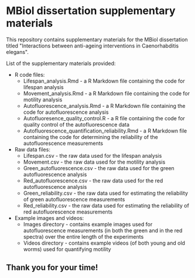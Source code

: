 # MBiol dissertation supplementary materials

This repository contains supplementary materials for the MBiol dissertation titled "Interactions between anti-ageing interventions in Caenorhabditis elegans".

List of the supplementary materials provided:
- R code files:
  - Lifespan_analysis.Rmd - a R Markdown file containing the code for lifespan analysis
  - Movement_analysis.Rmd - a R Markdown file containing the code for motility analysis
  - Autofluorescence_analysis.Rmd - a R Markdown file containing the code for autofluorescence analysis
  - Autofluoresence_quality_control.R - a R file containing the code for quality control of the autofluorescence data
  - Autofluorescence_quantification_reliability.Rmd - a R Markdown file containing the code for determining the reliability of the autofluorescence measurements
- Raw data files:
  - Lifespan.csv - the raw data used for the lifespan analysis
  - Movement.csv - the raw data used for the motility analysis
  - Green_autofluorescence.csv - the raw data used for the green autofluorescence analysis
  - Red_autofluorescence.csv - the raw data used for the red autofluorescence analysis
  - Green_reliability.csv - the raw data used for estimating the reliability of green autofluorescence measurements
  - Red_reliability.csv - the raw data used for estimating the reliability of red autofluorescence measurements
- Example images and videos:
  - Images directory - contains example images used for autofluorescence measurements (in both the green and in the red spectra) over the entire length of the experiments
  - Videos directory - contains example videos (of both young and old worms) used for quantifying motility

## Thank you for your time!
